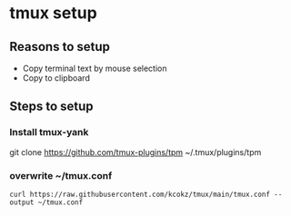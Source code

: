 # tmux setup
## Reasons to setup
- Copy terminal text by mouse selection
- Copy to clipboard
## Steps to setup
### Install tmux-yank
git clone https://github.com/tmux-plugins/tpm ~/.tmux/plugins/tpm
### overwrite ~/tmux.conf
```
curl https://raw.githubusercontent.com/kcokz/tmux/main/tmux.conf --output ~/tmux.conf
```
